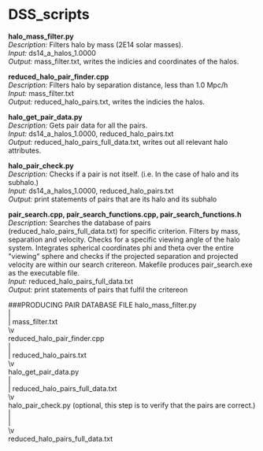 # DSS_scripts

**halo_mass_filter.py** <br />
*Description:* Filters halo by mass (2E14 solar masses). <br />
*Input:* ds14_a_halos_1.0000 <br />
*Output:* mass_filter.txt, writes the indicies and coordinates of the halos. <br />

**reduced_halo_pair_finder.cpp**  <br />
*Description:* Filters halo by separation distance, less than 1.0 Mpc/h <br />
*Input:* mass_filter.txt <br />
*Output:* reduced_halo_pairs.txt, writes the indicies the halos. <br />

**halo_get_pair_data.py** <br />
*Description:* Gets pair data for all the pairs. <br />
*Input:* ds14_a_halos_1.0000, reduced_halo_pairs.txt <br />
*Output:* reduced_halo_pairs_full_data.txt, writes out all relevant halo attributes. <br />

**halo_pair_check.py** <br />
*Description:* Checks if a pair is not itself. (i.e. In the case of halo and its subhalo.) <br />
*Input:* ds14_a_halos_1.0000, reduced_halo_pairs.txt <br />
*Output:* print statements of pairs that are its halo and its subhalo <br />

**pair_search.cpp, pair_search_functions.cpp, pair_search_functions.h** <br />
*Description:* Searches the database of pairs (reduced_halo_pairs_full_data.txt) for specific criterion. Filters by mass, separation and velocity. Checks for a specific viewing angle of the halo system. Integrates spherical coordinates phi and theta over the entire "viewing" sphere and checks if the projected separation and projected velocity are within our search critereon. Makefile produces pair_search.exe as the executable file. <br />
*Input:* reduced_halo_pairs_full_data.txt <br />
*Output:* print statements of pairs that fulfil the critereon <br />

###PRODUCING PAIR DATABASE FILE
halo_mass_filter.py <br />
        \| <br />
        \| mass_filter.txt <br />
        \v <br />
reduced_halo_pair_finder.cpp <br />
        \| <br />
        \| reduced_halo_pairs.txt <br />
        \v <br />
halo_get_pair_data.py <br />
        \| <br />
        \| reduced_halo_pairs_full_data.txt <br />
        \v <br />
halo_pair_check.py (optional, this step is to verify that the pairs are correct.) <br />
        \| <br />
        \| <br />
        \v <br />
reduced_halo_pairs_full_data.txt <br />
